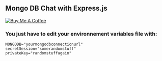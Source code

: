 ## Mongo DB Chat with Express.js

[![Buy Me A Coffee](https://www.buymeacoffee.com/assets/img/custom_images/orange_img.png)](https://www.buymeacoffee.com/saravenpi)

### You just have to edit your environnement variables file with:
```
MONGODB="yourmongodbconnectionurl"
secretSession="somerandomstuff"
privateKey="randomstuffagain"
```
